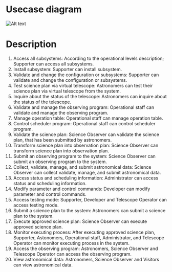 # Usecase diagram
![Alt text](https://github.com/ICT-Mahidol/Gemini-2023/blob/BestBranch/BestBranch_Usecase.png)
# Description
1. Access all subsystems: According to the operational levels description; Supporter can access all subsystems.
2. Install subsystem: Supporter can install subsystem.
3. Validate  and change the configuration or subsystems: Supporter can validate and change the configuration or subsystems.
4. Test science plan via virtual telescope: Astronomers can test their science plan via virtual telescope from the system.
5. Inquire about the status of the telescope: Astronomers can inquire about the status of the telescope.
6. Validate and manage the observing program: Operational staff can validate and manage the observing program.
7. Manage operation table: Operational staff can manage operation table.
8. Control scheduler program: Operational staff can control scheduler program.
9. Validate the science plan: Science Observer can validate the science plan, that has been submitted by astronomers.
10. Transform science plan into observation plan: Science Observer can transform science plan into observation plan.
11. Submit an observing program to the system: Science Observer can submit an observing program to the system.
12. Collect, validate, manage, and submit astronomical data: Science Observer can collect validate, manage, and submit astronomical data.
13. Access status and scheduling information: Administrator can access status and scheduling information.
14. Modify parameter and control commands: Developer can modify parameter and control commands.
15. Access testing mode: Supporter, Developer and Telescope Operator can access testing mode.
16. Submit a science plan to the system: Astronomers can submit a science plan to the system. 
17. Execute approved science plan: Science Observer can execute approved science plan.
18. Monitor executing process: After executing approved science plan, Supporter, Astonomers, Operational staff, Administrator, and Telescope Operator can monitor executing process in the system.
19. Access the observing program: Astronomers, Science Observer and Telescope Operator can access the observing program.
20. View astronomical data: Astronomers, Science Observer and Visitors can view astronomical data.
